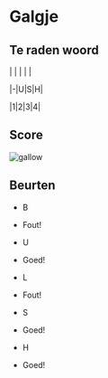 # Galgje

## Te raden woord

| | | | |

|-|U|S|H|

|1|2|3|4|

## Score
![gallow](./images/3.png)

## Beurten

* B  
* Fout!  

* U  
* Goed!

* L  
* Fout!

* S  
* Goed!

* H  
* Goed!  
